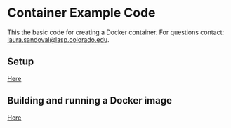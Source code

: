 # Container Example Code

This the basic code for creating a Docker container. 
For questions contact: laura.sandoval@lasp.colorado.edu.

## Setup
[Here](docs/setup.md)

## Building and running a Docker image
[Here](docs/docker.md)
